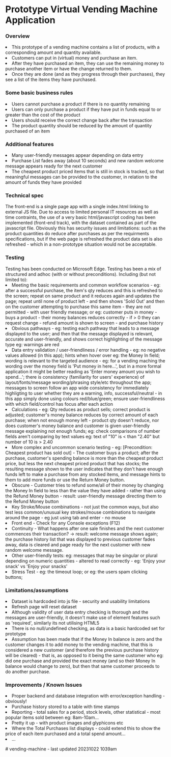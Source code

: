 <h1>Prototype Virtual Vending Machine Application</h1>

<h3>Overview</h3>
<li>This prototype of a vending machine contains a list of products, with a corresponding amount and quantity available.</li>
<li>Customers can put in (virtual) money and purchase an item.</li>  
<li>After they have purchased an item, they can use the remaining money to purchase another item or have the change returned to them.</li>
<li>Once they are done (and as they progress through their purchases), they see a list of the items they have purchased.</li>

<h3>Some basic business rules</h3>
<li>Users cannot purchase a product if there is no quantity remaining</li>
<li>Users can only purchase a product if they have put in funds equal to or greater than the cost of the product</li>
<li>Users should receive the correct change back after the transaction</li>
<li>The product quantity should be reduced by the amount of quantity purchased of an item</li>

<h3>Additional features</h3>
<li>Many user-friendly messages appear depending on data entry</li>
<li>Purchase List fades away (about 10 seconds) and new random welcome message appears ready for the next customer</li>
<li>The cheapest product priced items that is still in stock is tracked, so that meaningful messages can be provided to the customer, in relation to the amount of funds they have provided</li>

<h3>Technical spec</h3> 
The front-end is a single page app with a single index.html linking to external JS file. Due to access to limited personal IT resources as well as time contraints, the use of a very basic html/javascript coding has been implemented (front-end track), with the dataset contained as part of the javascript file. Obviously this has security issues and limitations: such as the product quantities do reduce after purchases as per the requirments specifications, but if the web page is refreshed the product data set is also refreshed - which in a non-prototype situation would not be acceptable.  
    
<h3>Testing</h3>
Testing has been conducted on Microsoft Edge. Testing has been a mix of structured and adhoc (with or without preconditions). Including (but not limited to):
<li>Meeting the basic requirements and common workflow scenarios - eg: after a successful purchase, the item's qty reduces and this is refreshed to the screen; repeat on same product and it reduces again and updates the page; repeat until none of product left - and then shows 'Sold Out' and then on the customer attempting to purchase this same item - they are not permitted - with user friendly message; or eg: customer puts in money - buys a product - their money balances reduces correctly - if > 0 they can request change - refund amount is shown to screen - and purchase history</li> 
<li>Obvious pathways - eg: testing each pathway that leads to a message displayed to the user; and then that the message displayed is relevant, accurate and user-friendly, and shows correct highlighting of the message type eg: warnings are red</li>
<li>Data entry validation / user-friendliness / error handling - eg: no negative values allowed (in this app); hints when hover over eg: the Money In field; wording is relevant to the targeted audience - eg: for a vending maching the wording over the money field is 'Put money in here...', but in a more formal application it might be better reading as 'Enter money amount you wish to spend...'; there is consistency (familiarity for users' experience) of layout/fonts/message wording/phrasing style/etc throughout the app; messages to screen follow an app wide consistency for immediately highligting to user whether they are a warning, info, successful/neutral - in this app simply done using colours red/blue/green; ensure user-friendliness with which field/control has focus after each action </li>
<li>Calculations - eg: Qty reduces as product sells; correct product is adjusted; customer's money balance reduces by correct amount of each purchase; when not enough money left - product qty doesn't reduce, nor does customer's money balance and customer is given user-friendly message explaining not enough funds; eg: check comparisons of number fields aren't comparing by text values eg: text of "10" is < than "2.40" but number of 10 is > 2.40 </li> 
<li>More complex and uncommon scenario testing - eg: [Precondition: Cheapest product has sold out] - The customer buys a product; after the purchase, customer's spending balance is more than the cheapest product price, but less the next cheapest priced product that has stocks; the resulting message shown to the user indicates that they don't have enough funds left to make a purchase from any stocked items, and message hints to them to add more funds or use the Return Money button.</li>
<li>Obscure - Customer tries to refund some/all of their money by changing the Money In field to less than the value they have added - rather than using the  Refund Money button - result: user-friendly message directing them to the Refund Money button</li>
<li> Key Stroke/Mouse combinations - not just the common ways, but also test less common/unusual key strokes/mouse combinations to navigate around the page - eg just using tab and enter - no mouse</li>
<li>Front end - Check for any Console exceptions (F12)</li>
<li>Continuity - What happens after one sale finishes and the next customer commences their transaction? -> result: welcome message shows again; the purchase history list that was displayed to previous customer fades away, data is cleared and page ready for the next customer with new random welcome message.</li>
<li>Other user-friendly tests: eg: messages that may be singular or plural depending on numeric quantities - altered to read correctly - eg:  'Enjoy your snack' vs 'Enjoy your snacks'</li>
<li>Stress Test - eg: the timeout loop; or eg: the users spam clicking buttons; </li>
</ul>

<h3>Limitations/assumptions</h3>
<li>Dataset is hardcoded into js file - security and usability limitations</li>
<li>Refresh page will reset dataset</li>
<li>Although validity of user data entry checking is thorough and the messages are user-friendly, it doesn't make use of element features such as 'required', similarly its not utilising HTML5</li> 
<li>There is no null/undefined checking, as data is a basic hardcoded set for prototype</li>
<li>Assumption has been made that if the Money In balance is zero and the customer changes it to add money to the vending machine, that this is considered a new customer (and therefore the previous purchase history will be cleared) - that is, as opposed to it being the same customer who eg: did one purchase and provided the exact money (and so their Money In balance would change to zero), but then that same customer proceeds to do another purchase. </li>

 <h3>Improvements / Known Issues</h3>
 <li>Proper backend and database integration with error/exception handling - obviously!</li>
 <li>Purchase history stored to a table with time stamps</li>
 <li>Reporting - total sales for a period, stock levels, other statistical - most popular items sold between eg: 8am-10am...</li> 
 <li>Pretty it up - with product images and glyphicons etc</li>
 <li>Where the Total Purchases list displays - could extend this to show the price of each item purchased and a total spend amount...</li>
 <li> ...</li>

#   v e n d i n g - m a c h i n e   -   l a s t   u p d a t e d   2 0 2 3 1 0 2 2   1 0 3 9 a m    
 